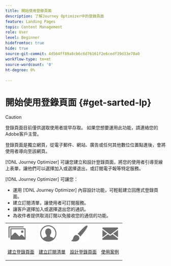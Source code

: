 ```yaml
---
title: 開始使用登錄頁面
description: 了解Journey Optimizer中的登錄頁面
feature: Landing Pages
topic: Content Management
role: User
level: Beginner
hidefromtoc: true
hide: true
source-git-commit: 4d564ff89a8cb6c6d76161f2e6cedf39d33e70a0
workflow-type: tm+mt
source-wordcount: '0'
ht-degree: 0%

---
```


# 開始使用登錄頁面 {#get-sarted-lp}

>[!CAUTION]
>
>登錄頁面目前僅供選取使用者提早存取。 如果您想要運用此功能，請連絡您的Adobe客戶主管。

登錄頁面是獨立網頁，從電子郵件、網站、廣告或任何其他數位位置點進後，會將使用者導向至該網頁。

<!--The landing page is driven toward a business goal like joining a subscription list, buying products, get to know more, etc. If the user takes that desired action, the landing page has converted. Landing pages often contain online forms that are used by marketers to acquire new consumers or get to know better their existing customers and nurture them.-->

[!DNL Journey Optimizer] 可讓您建立和設計登錄頁面，將您的使用者引導至線上表單，讓他們可以選擇加入或選擇退出，或訂閱電子報等特定服務。

<!--Landing pages are online forms that are used by marketers to capture information on audiences, offer subscriptions to a service, display data and grow your database. These can also be used for acquiring or updating existing profiles.-->

<!--[!DNL Journey Optimizer] now allows you to:
* Easily build landing pages to make users subscribe to your communications.
* Set up opt-in and opt-out flows quickly and seamlessly.
To move to RN-->

[!DNL Journey Optimizer] 可讓您：

* 運用 [!DNL Journey Optimizer] 內容設計功能，可輕鬆建立回應式登錄頁面。
* 建立訂閱清單，讓使用者可訂閱服務。
* 讓客戶選擇加入或選擇退出您的通訊。
* 為收件者提供取消訂閱以免接收您的通信的功能。

<table>
<tr>
<td><img src="../assets/do-not-localize/icon_assets.svg" width="60px"><p><a href="create-lp.md">建立登錄頁面</a></p></td>
<td><img src="../assets/do-not-localize/icon_personalization.svg" width="60px"><p><a href="subscription-list.md">建立訂閱清單</a></p></td>
<td><img src="../assets/do-not-localize/icon_design.svg" width="60px"><p><a href="design-lp.md">設計登錄頁面</a></p></td>
<td><img src="../assets/do-not-localize/icon_messages.svg" width="60px"><p><a href="lp-use-cases.md">使用案例</a></p></td>
</tr>
</table>

<!--Easily build attractive/efficient landing pages to drive the best conversion.-->

<!--**Questions**

* Can you leverage **Adobe Experience Manager Assets Essentials** to enrich your landing pages' content?

* Can you personalize LP ? > Enhance customers' experience by creating **personalized landing pages** based on their profile attributes.-->